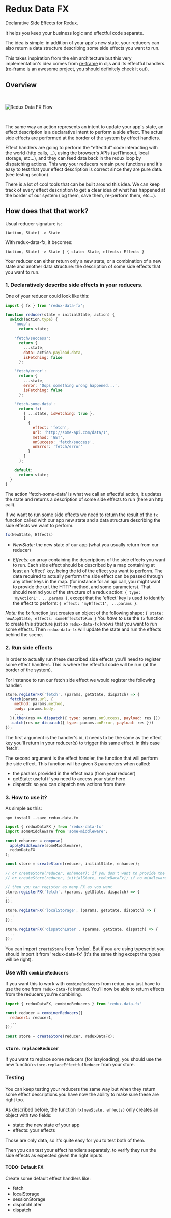 # Redux Data FX 

Declarative Side Effects for Redux.

It helps you keep your business logic and effectful code separate.

The idea is simple: in addition of your app's new state, your reducers can also return a data structure describing some side effects you want to run.
 
This takes inspiration from the elm architecture but this very implementation's idea comes from [re-frame](https://github.com/Day8/re-frame) in cljs and its effectful handlers. ([re-frame](https://github.com/Day8/re-frame) is an awesome project, you should definitely check it out). 

## Overview

<br />

![Redux Data FX Flow](flow.png)

<br/>

The same way an action represents an intent to update your app's state, an effect description is a declarative intent to perform a side effect.
The actual side effects are performed at the border of the system by effect handlers. 

Effect handlers are going to perform the "effectful" code interacting with the world (http calls, ...), using the browser's APIs (setTimeout, local storage, etc...), and they can feed data back in the redux loop by dispatching actions.
This way your reducers remain pure functions and it's easy to test that your effect description is correct since they are pure data. (see testing section)

There is a lot of cool tools that can be built around this idea. We can keep track of every effect description to get a clear idea of what has happened at the border of our system (log them, save them, re-perform them, etc...). 

## How does that that work?

Usual reducer signature is:

```(Action, State) -> State```

With redux-data-fx, it becomes:

```(Action, State) -> State | { state: State, effects: Effects }```

Your reducer can either return only a new state, or a combination of a new state and another data structure: the description of some side effects that you want to run.

### 1. Declaratively describe side effects in your reducers.

One of your reducer could look like this:

```javascript
import { fx } from 'redux-data-fx';

function reducer(state = initialState, action) {
  switch(action.type) {
    'noop': 
      return state;
    
    'fetch/success': 
      return { 
        ...state, 
        data: action.payload.data, 
        isFetching: false 
      };

    'fetch/error': 
      return { 
        ...state, 
        error: 'Oops something wrong happened...',
        isFetching: false 
      };

    'fetch-some-data':
      return fx(
        { ...state, isFetching: true },
        [ 
          { 
            effect: 'fetch',           
            url: 'http://some-api.com/data/1',
            method: 'GET',
            onSuccess: 'fetch/success',
            onError: 'fetch/error'
          } 
        ]
      );

    default:
      return state;
  }
}
```

The action 'fetch-some-data' is what we call an effectful action, it updates the state and returns a description of some side effects to run (here an http call).

If we want to run some side effects we need to return the result of the `fx` function called with our app new state and a data structure describing the side effects we want to perform.

```javascript
fx(NewState, Effects)
```

- *NewState:* the new state of our app (what you usually return from our reducer)

- *Effects:* an array containing the descriptions of the side effects you want to run. Each side effect should be described by a map containing at least an 'effect' key, being the id of the effect you want to perform. The data required to actually perform the side effect can be passed through any other keys in the map. (for instance for an api call, you might want to provide the url, the HTTP method, and some parameters). That should remind you of the structure of a redux action: ```{ type: 'myAction1', ...params }```, except that the 'effect' key is used to identify the effect to perform: ```{ effect: 'myEffect1', ...params }```. 

*Note:* the fx function just creates an object of the following shape: 
```{ state: newAppState, effects: someEffectsToRun }```
You *have to* use the ```fx``` function to create this structure just so ```redux-data-fx``` knows that you want to run some effects.
Then ```redux-data-fx``` will update the state and run the effects behind the scene.

### 2. Run side effects

In order to actually run these described side effects you'll need to register some effect handlers. This is where the effectful code will be run (at the border of the system).

For instance to run our fetch side effect we would register the following handler:

```javascript
store.registerFX('fetch', (params, getState, dispatch) => {
  fetch(params.url, {
    method: params.method,
    body: params.body,
    ...,
  }).then(res => dispatch({ type: params.onSuccess, payload: res }))
  .catch(res => dispatch({ type: params.onError, payload: res }))
});
```

The first argument is the handler's id, it needs to be the same as the effect key you'll return in your reducer(s) to trigger this same effect. In this case 'fetch'.

The second argument is the effect handler, the function that will perform the side effect.
This function will be given 3 parameters when called:
- the params provided in the effect map (from your reducer)
- getState: useful if you need to access your state here
- dispatch: so you can dispatch new actions from there

### 3. How to use it?

As simple as this:

```npm install --save redux-data-fx```

```javascript
import { reduxDataFX } from 'redux-data-fx'
import someMiddleware from 'some-middleware';

const enhancer = compose(
  applyMiddleware(someMiddleware),
  reduxDataFX
);

const store = createStore(reducer, initialState, enhancer);

// or createStore(reducer, enhancer); if you don't want to provide the initialState here
// or createStore(reducer, initialState, reduxDataFx); if no middleware

// then you can register as many FX as you want
store.registerFX('fetch', (params, getState, dispatch) => {
...
});

store.registerFX('localStorage', (params, getState, dispatch) => {
 ...
});

store.registerFX('dispatchLater', (params, getState, dispatch) => {
 ...
});
```

You can import ```createStore``` from 'redux'. But if you are using typescript you should import it from 'redux-data-fx' (it's the same thing except the types will be right).

### Use with ```combineReducers```

If you want this to work with ```combineReducers``` from redux, you just have to use the one from ```redux-data-fx``` instead. You'll now be able to return effects from the reducers you're combining.

```javascript
import { reduxDataFX, combineReducers } from 'redux-data-fx'

const reducer = combinerReducers({
  reducer1: reducer1,
  ...
});

const store = createStore(reducer, reduxDataFx);
```

### ```store.replaceReducer```

If you want to replace some reducers (for lazyloading), you should use the new function ```store.replaceEffectfulReducer``` from your store.

### Testing

You can keep testing your reducers the same way but when they return some effect descriptions you have now the ability to make sure these are right too. 

As described before, the function ```fx(newState, effects)``` only creates an object with two fields: 
- state: the new state of your app
- effects: your effects

Those are only data, so it's quite easy for you to test both of them.

Then you can test your effect handlers separately, to verify they run the side effects as expected given the right inputs.

#### TODO: Default FX

Create some default effect handlers like: 
- fetch
- localStorage
- sessionStorage
- dispatchLater
- dispatch